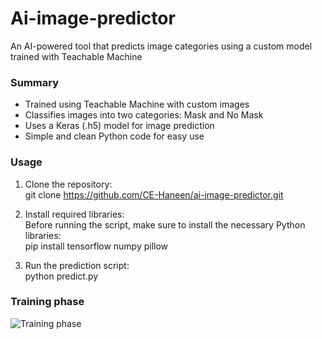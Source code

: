 # Ai-image-predictor
An AI-powered tool that predicts image categories using a custom model trained with Teachable Machine

### Summary
- Trained using Teachable Machine with custom images
- Classifies images into two categories: Mask and No Mask 
- Uses a Keras (.h5) model for image prediction 
- Simple and clean Python code for easy use

### Usage

1. Clone the repository:  
   git clone https://github.com/CE-Haneen/ai-image-predictor.git

2. Install required libraries:  
   Before running the script, make sure to install the necessary Python libraries:  
   pip install tensorflow numpy pillow

3. Run the prediction script:  
   python predict.py

   
### Training phase
![Training phase](https://github.com/user-attachments/assets/aeceb1b6-0a71-4153-87b0-9184452a80f5)
